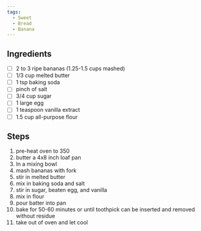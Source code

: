 ```yaml
---
tags: 
  - Sweet
  - Bread
  - Banana
---
```


## Ingredients

- [ ] 2 to 3 ripe bananas (1.25-1.5 cups mashed)
- [ ] 1/3 cup melted butter
- [ ] 1 tsp baking soda
- [ ] pinch of salt
- [ ] 3/4 cup sugar
- [ ] 1 large egg
- [ ] 1 teaspoon vanilla extract
- [ ] 1.5 cup all-purpose flour

## Steps

1. pre-heat oven to 350
1. butter a 4x8 inch loaf pan
1. In a mixing bowl
1. mash bananas with fork
1. stir in melted butter
1. mix in baking soda and salt
1. stir in sugar, beaten egg, and vanilla
1. mix in flour
1. pour batter into pan
1. bake for 50-60 minutes or until toothpick can be inserted and removed without residue
1. take out of oven and let cool
